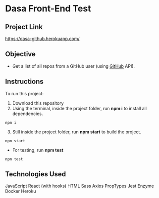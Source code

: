 Dasa Front-End Test
===

## Project Link

https://dasa-github.herokuapp.com/

## Objective

- Get a list of all repos from a GitHub user (using [GitHub](https://developer.github.com/v3/) API).


## Instructions

To run this project:

1. Download this repository
2. Using the terminal, inside the project folder, run **npm i** to install all dependencies.

```
npm i
```
3. Still inside the project folder, run **npm start** to build the project.

```
npm start
```
* For testing, run **npm test**

```
npm test
```

## Technologies Used
JavaScript
React (with hooks)
HTML
Sass
Axios
PropTypes
Jest
Enzyme
Docker
Heroku

